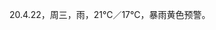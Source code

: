 <link href="../../css/style.css" rel="stylesheet" type="text/css" />

<span class="fzzy">20.4.22，周三，雨，21℃／17℃，暴雨黄色预警。

